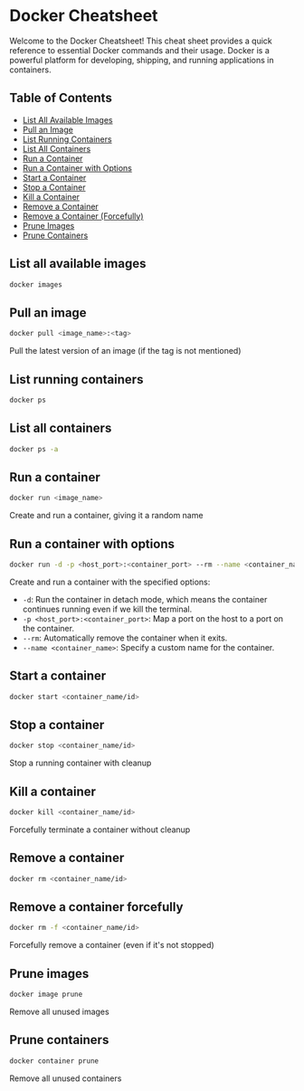 # Docker Cheatsheet

Welcome to the Docker Cheatsheet! This cheat sheet provides a quick reference to essential Docker commands and their usage. Docker is a powerful platform for developing, shipping, and running applications in containers.

## Table of Contents

- [List All Available Images](#list-all-available-images)
- [Pull an Image](#pull-an-image)
- [List Running Containers](#list-running-containers)
- [List All Containers](#list-all-containers)
- [Run a Container](#run-a-container)
- [Run a Container with Options](#run-a-container-with-options)
- [Start a Container](#start-a-container)
- [Stop a Container](#stop-a-container)
- [Kill a Container](#kill-a-container)
- [Remove a Container](#remove-a-container)
- [Remove a Container (Forcefully)](#remove-a-container-forcefully)
- [Prune Images](#prune-images)
- [Prune Containers](#prune-containers)

## List all available images
```bash 
docker images
```
## Pull an image
```bash 
docker pull <image_name>:<tag>
```
Pull the latest version of an image (if the tag is not mentioned)

## List running containers
```bash 
docker ps
```
## List all containers
```bash 
docker ps -a
```
## Run a container
```bash 
docker run <image_name>
```
Create and run a container, giving it a random name

## Run a container with options
```bash
docker run -d -p <host_port>:<container_port> --rm --name <container_name> <image_name>
```
Create and run a container with the specified options:
- `-d`: Run the container in detach mode, which means the container continues running even if we kill the terminal.
- `-p <host_port>:<container_port>`: Map a port on the host to a port on the container.
- `--rm`: Automatically remove the container when it exits.
- `--name <container_name>`: Specify a custom name for the container.

## Start a container
```bash 
docker start <container_name/id>
```
## Stop a container
```bash 
docker stop <container_name/id>
```
Stop a running container with cleanup
## Kill a container
```bash 
docker kill <container_name/id>
```
Forcefully terminate a container without cleanup
## Remove a container
```bash 
docker rm <container_name/id>
```
## Remove a container forcefully
```bash 
docker rm -f <container_name/id>
```
Forcefully remove a container (even if it's not stopped)
## Prune images
```bash 
docker image prune 
```
Remove all unused images
## Prune containers
```bash 
docker container prune
```
Remove all unused containers
